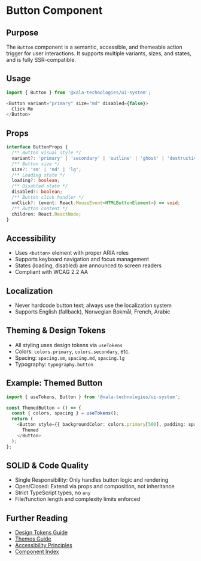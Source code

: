 # Button Component

## Purpose
The `Button` component is a semantic, accessible, and themeable action trigger for user interactions. It supports multiple variants, sizes, and states, and is fully SSR-compatible.

## Usage
```typescript
import { Button } from '@xala-technologies/ui-system';

<Button variant="primary" size="md" disabled={false}>
  Click Me
</Button>
```

## Props
```typescript
interface ButtonProps {
  /** Button visual style */
  variant?: 'primary' | 'secondary' | 'outline' | 'ghost' | 'destructive';
  /** Button size */
  size?: 'sm' | 'md' | 'lg';
  /** Loading state */
  loading?: boolean;
  /** Disabled state */
  disabled?: boolean;
  /** Button click handler */
  onClick?: (event: React.MouseEvent<HTMLButtonElement>) => void;
  /** Button content */
  children: React.ReactNode;
}
```

## Accessibility
- Uses `<button>` element with proper ARIA roles
- Supports keyboard navigation and focus management
- States (loading, disabled) are announced to screen readers
- Compliant with WCAG 2.2 AA

## Localization
- Never hardcode button text; always use the localization system
- Supports English (fallback), Norwegian Bokmål, French, Arabic

## Theming & Design Tokens
- All styling uses design tokens via `useTokens`
- Colors: `colors.primary`, `colors.secondary`, etc.
- Spacing: `spacing.sm`, `spacing.md`, `spacing.lg`
- Typography: `typography.button`

## Example: Themed Button
```typescript
import { useTokens, Button } from '@xala-technologies/ui-system';

const ThemedButton = () => {
  const { colors, spacing } = useTokens();
  return (
    <Button style={{ backgroundColor: colors.primary[500], padding: spacing.md }}>
      Themed
    </Button>
  );
};
```

## SOLID & Code Quality
- Single Responsibility: Only handles button logic and rendering
- Open/Closed: Extend via props and composition, not inheritance
- Strict TypeScript types, no `any`
- File/function length and complexity limits enforced

## Further Reading
- [Design Tokens Guide](../design-tokens.md)
- [Themes Guide](../themes.md)
- [Accessibility Principles](../architecture.md)
- [Component Index](./README.md)
